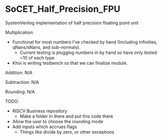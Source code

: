 # SoCET_Half_Precision_FPU
SystemVerilog implementation of half precision floating point unit

Multiplication: 
  - Functional for most numbers I've checked by hand (Including infinities, qNans/sNans, and sub-normals).
    - Current testing is plugging numbers in by hand so have only tested ~10 of each type
  - Khoi is writing testbench so that we can finalize module.

Addition: N/A

Subtraction: N/A

Rounding: N/A

TODO:
  - RISCV Business repository
    - Make a folder in there and put this code there
  - Allow the user to choose the rounding mode
  - Add inputs which accrues flags
    - Things like divide by zero, or other exceptions
